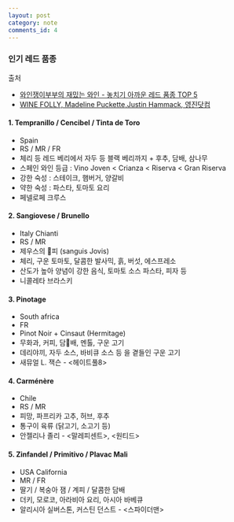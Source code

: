 ```yaml
---
layout: post
category: note
comments_id: 4
---
```


### 인기 레드 품종
출처
* [와인쟁이부부의 재밌는 와인 - 놓치기 아까운 레드 품종 TOP 5](https://audioclip.naver.com/channels/480/clips/8)  
* [WINE FOLLY, Madeline Puckette,Justin Hammack, 영진닷컴](https://www.aladin.co.kr/shop/wproduct.aspx?ItemId=222674009)

#### 1. Tempranillo / Cencibel / Tinta de Toro
  * Spain
  * RS / MR / FR
  * 체리 등 레드 베리에서 자두 등 블랙 베리까지 + 후추, 담배, 삼나무
  * 스페인 와인 등급 : Vino Joven < Crianza < Riserva < Gran Riserva
  * 강한 숙성 : 스테이크, 햄버거, 양갈비
  * 약한 숙성 : 파스타, 토마토 요리
  * 페넬로페 크루스


#### 2. Sangiovese / Brunello
  * Italy Chianti
  * RS / MR
  * 제우스의 피 (sanguis Jovis)
  * 체리, 구운 토마토, 달콤한 발사믹, 흙, 버섯, 에스프레소
  * 산도가 높아 양념이 강한 음식, 토마토 소스 파스타, 피자 등
  * 니콜레타 브라스키


#### 3. Pinotage
  * South africa
  * FR
  * Pinot Noir + Cinsaut (Hermitage)
  * 무화과, 커피, 담배, 멘톨, 구운 고기
  * 데리야끼, 자두 소스, 바비큐 소스 등 을 곁들인 구운 고기
  * 새뮤얼 L. 잭슨 - <헤이트풀8>


#### 4. Carménère
  * Chile
  * RS / MR
  * 피망, 파프리카 고추, 허브, 후추
  * 통구이 육류 (닭고기, 소고기 등)
  * 안젤리나 졸리 - <말레피센트>, <원티드>


#### 5. Zinfandel / Primitivo / Plavac Mali
  * USA California
  * MR / FR
  * 딸기 / 복숭아 잼 / 계피 / 달콤한 담배
  * 더키, 모로코, 아라비아 요리, 아시아 바베큐
  * 알리시아 실버스톤, 커스틴 던스트 - <스파이더맨>
